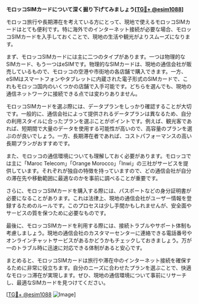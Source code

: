 **モロッコSIMカードについて深く掘り下げてみましょう[[TG💪+ @esim1088](https://t.me/s/esim1088)]**

モロッコ旅行や長期滞在を考えている方にとって、現地で使えるモロッコSIMカードはとても便利です。特に海外でのインターネット接続が必要な場合、モロッコSIMカードを入手しておくことで、現地の生活や観光がよりスムーズになります。

まず、モロッコSIMカードには主に二つのタイプがあります。一つは物理的なSIMカード、もう一つはeSIMです。物理的なSIMカードは、現地の通信会社が販売しているもので、モロッコの空港や市街地の各店舗で購入できます。一方、eSIMはスマートフォンやタブレットに内蔵された電子形式のSIMカードで、これもモロッコ国内のいくつかの店舗で入手可能です。どちらを選んでも、現地の通信ネットワークに接続できる点では変わりありません。

モロッコSIMカードを選ぶ際には、データプランをしっかり確認することが大切です。一般的に、通信会社によって提供されるデータプランは異なるため、自分の利用スタイルに合ったプランを選ぶことがポイントです。例えば、観光客であれば、短期間で大量のデータを使用する可能性が高いので、高容量のプランを選ぶのが良いでしょう。一方、長期滞在者であれば、コストパフォーマンスの高い長期プランがおすすめです。

また、モロッコの通信環境についても理解しておく必要があります。モロッコでは主に「Maroc Telecom」「Orange Morocco」「Inwi」の三社がサービスを提供しています。それぞれが独自の特徴を持っていますので、どの通信会社が自分の滞在先や移動範囲に最適なのかを事前に調べることが重要です。

さらに、モロッコSIMカードを購入する際には、パスポートなどの身分証明書が必要になることがあります。これは法律上、現地の通信会社がユーザー情報を登録するためのルールです。このプロセスは少し手間かもしれませんが、安全面やサービスの質を保つために必要なものです。

最後に、モロッコSIMカードを利用する際には、接続トラブルやサポート体制も考慮しましょう。現地の通信会社のカスタマーセンターに連絡できる電話番号やオンラインチャットサービスがあるかどうかもチェックしておきましょう。万が一のトラブル時に迅速に対応できる体制があると安心です。

まとめると、モロッコSIMカードは旅行や滞在中のインターネット接続を確保するために非常に役立ちます。自分のニーズに合わせたプランを選ぶことで、快適なモロッコ滞在が実現します。ぜひ、現地の通信環境について事前にリサーチし、最適なSIMカードを見つけてください。

[[TG💪+ @esim1088](https://t.me/s/esim1088) ![Image](https://i.postimg.cc/Y0z9fWf4/image.png)]